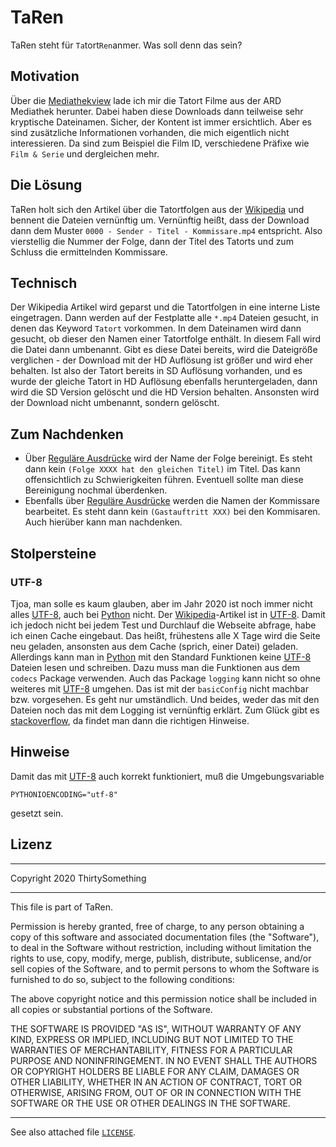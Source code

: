 # TaRen

TaRen steht für ```Ta```tort```Ren```anmer. Was soll denn das sein?

## Motivation

Über die [Mediathekview][mediathekview] lade ich mir die Tatort Filme aus der
ARD Mediathek herunter. Dabei haben diese Downloads dann teilweise sehr
kryptische Dateinamen. Sicher, der Kontent ist immer ersichtlich. Aber es sind
zusätzliche Informationen vorhanden, die mich eigentlich nicht interessieren.
Da sind zum Beispiel die Film ID, verschiedene Präfixe wie ```Film & Serie```
und dergleichen mehr.

## Die Lösung

TaRen holt sich den Artikel über die Tatortfolgen aus der [Wikipedia][tatortwiki]
und bennent die Dateien vernünftig um. Vernünftig heißt, dass der Download dann
dem Muster ```0000 - Sender - Titel - Kommissare.mp4``` entspricht. Also vierstellig die
Nummer der Folge, dann der Titel des Tatorts und zum Schluss die ermittelnden
Kommissare.

## Technisch

Der Wikipedia Artikel wird geparst und die Tatortfolgen in eine interne
Liste eingetragen. Dann werden auf der Festplatte alle ```*.mp4``` Dateien
gesucht, in denen das Keyword ```Tatort``` vorkommen. In dem Dateinamen wird
dann gesucht, ob dieser den Namen einer Tatortfolge enthält. In diesem Fall
wird die Datei dann umbenannt. Gibt es diese Datei bereits, wird die Dateigröße
verglichen - der Download mit der HD Auflösung ist größer und wird eher
behalten. Ist also der Tatort bereits in SD Auflösung vorhanden, und es wurde
der gleiche Tatort in HD Auflösung ebenfalls heruntergeladen, dann wird die
SD Version gelöscht und die HD Version behalten. Ansonsten wird der Download
nicht umbenannt, sondern gelöscht.

## Zum Nachdenken

- Über [Reguläre Ausdrücke][regexp] wird der Name der Folge bereinigt. Es steht
dann kein ```(Folge XXXX hat den gleichen Titel)``` im Titel. Das kann
offensichtlich zu Schwierigkeiten führen. Eventuell sollte man diese Bereinigung
nochmal überdenken.
- Ebenfalls über [Reguläre Ausdrücke][regexp] werden die Namen der Kommissare
bearbeitet. Es steht dann kein ```(Gastauftritt XXX)``` bei den Kommisaren. Auch
hierüber kann man nachdenken.

## Stolpersteine

### UTF-8

Tjoa, man solle es kaum glauben, aber im Jahr 2020 ist noch immer nicht alles
[UTF-8][utf8], auch bei [Python][python] nicht. Der [Wikipedia][tatortwiki]-Artikel
ist in [UTF-8][utf8]. Damit ich jedoch nicht bei jedem Test und Durchlauf die
Webseite abfrage, habe ich einen Cache eingebaut. Das heißt, frühestens alle X
Tage wird die Seite neu geladen, ansonsten aus dem Cache (sprich, einer Datei)
geladen. Allerdings kann man in [Python][python] mit den Standard Funktionen
keine [UTF-8][utf8] Dateien lesen und schreiben. Dazu muss man die Funktionen aus
dem ```codecs``` Package verwenden. Auch das Package ```logging``` kann nicht
so ohne weiteres mit [UTF-8][utf8] umgehen. Das ist mit der ```basicConfig```
nicht machbar bzw. vorgesehen. Es geht nur umständlich. Und beides, weder das
mit den Dateien noch das mit dem Logging ist vernünftig erklärt. Zum Glück gibt
es [stackoverflow][stackoverflow], da findet man dann die richtigen Hinweise.

## Hinweise

Damit das mit [UTF-8][utf8] auch korrekt funktioniert, muß die Umgebungsvariable

```SHELL
PYTHONIOENCODING="utf-8"
```

gesetzt sein.

## Lizenz

******************************************************************************
Copyright 2020 ThirtySomething
******************************************************************************
This file is part of TaRen.

Permission is hereby granted, free of charge, to any person obtaining a copy
of this software and associated documentation files (the "Software"), to deal
in the Software without restriction, including without limitation the rights
to use, copy, modify, merge, publish, distribute, sublicense, and/or sell
copies of the Software, and to permit persons to whom the Software is
furnished to do so, subject to the following conditions:

The above copyright notice and this permission notice shall be included in all
copies or substantial portions of the Software.

THE SOFTWARE IS PROVIDED "AS IS", WITHOUT WARRANTY OF ANY KIND, EXPRESS OR
IMPLIED, INCLUDING BUT NOT LIMITED TO THE WARRANTIES OF MERCHANTABILITY,
FITNESS FOR A PARTICULAR PURPOSE AND NONINFRINGEMENT. IN NO EVENT SHALL THE
AUTHORS OR COPYRIGHT HOLDERS BE LIABLE FOR ANY CLAIM, DAMAGES OR OTHER
LIABILITY, WHETHER IN AN ACTION OF CONTRACT, TORT OR OTHERWISE, ARISING FROM,
OUT OF OR IN CONNECTION WITH THE SOFTWARE OR THE USE OR OTHER DEALINGS IN THE
SOFTWARE.
******************************************************************************

See also attached file [`LICENSE`](./LICENSE "MIT License").

[mediathekview]: https://mediathekview.de/
[python]: https://de.wikipedia.org/wiki/Python_(Programmiersprache)
[regexp]: https://de.wikipedia.org/wiki/Regul%C3%A4rer_Ausdruck
[stackoverflow]: https://www.stackoverflow.com
[tatortwiki]: https://de.wikipedia.org/wiki/Liste_der_Tatort-Folgen
[utf8]: https://de.wikipedia.org/wiki/UTF-8